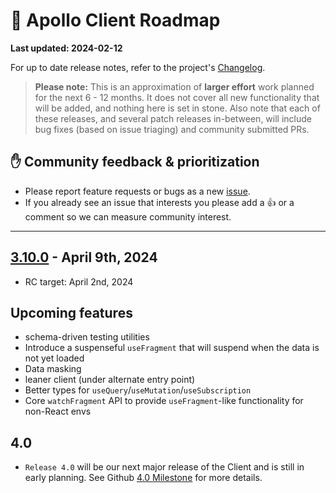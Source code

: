 # 🔮 Apollo Client Roadmap

**Last updated: 2024-02-12**

For up to date release notes, refer to the project's [Changelog](https://github.com/apollographql/apollo-client/blob/main/CHANGELOG.md).

> **Please note:** This is an approximation of **larger effort** work planned for the next 6 - 12 months. It does not cover all new functionality that will be added, and nothing here is set in stone. Also note that each of these releases, and several patch releases in-between, will include bug fixes (based on issue triaging) and community submitted PRs.

## ✋ Community feedback & prioritization

- Please report feature requests or bugs as a new [issue](https://github.com/apollographql/apollo-client/issues/new/choose).
- If you already see an issue that interests you please add a 👍 or a comment so we can measure community interest.

---

## [3.10.0](https://github.com/apollographql/apollo-client/milestone/33) - April 9th, 2024

- RC target: April 2nd, 2024

## Upcoming features

- schema-driven testing utilities
- Introduce a suspenseful `useFragment` that will suspend when the data is not yet loaded
- Data masking
- leaner client (under alternate entry point)
- Better types for `useQuery`/`useMutation`/`useSubscription`
- Core `watchFragment` API to provide `useFragment`-like functionality for non-React envs

## 4.0

- `Release 4.0` will be our next major release of the Client and is still in early planning.  See Github [4.0 Milestone](https://github.com/apollographql/apollo-client/milestone/31) for more details.

